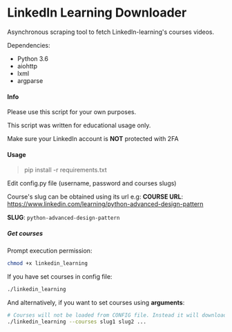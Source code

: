 # LinkedIn Learning Downloader

Asynchronous scraping tool to fetch LinkedIn-learning's courses videos.

Dependencies:
- Python 3.6
- aiohttp
- lxml
- argparse

#### Info

Please use this script for your own purposes.

This script was written for educational usage only.

Make sure your LinkedIn account is **NOT** protected with 2FA

#### Usage
> pip install -r requirements.txt

Edit config.py file (username, password and courses slugs)  

Course's slug can be obtained using its url
e.g:
**COURSE URL**: https://www.linkedin.com/learning/python-advanced-design-pattern

**SLUG**: `python-advanced-design-pattern`

##### Get courses

Prompt execution permission:
```bash
chmod +x linkedin_learning
```

If you have set courses in config file:
```bash
./linkedin_learning
```

And alternatively, if you want to set courses using **arguments**:
```bash
# Courses will not be loaded from CONFIG file. Instead it will download argument courses.
./linkedin_learning --courses slug1 slug2 ...
```
